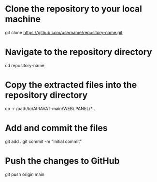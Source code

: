 # Clone the repository to your local machine
git clone https://github.com/username/repository-name.git

# Navigate to the repository directory
cd repository-name

# Copy the extracted files into the repository directory
cp -r /path/to/AIRAVAT-main/WEB\ PANEL/* .

# Add and commit the files
git add .
git commit -m "Initial commit"

# Push the changes to GitHub
git push origin main
